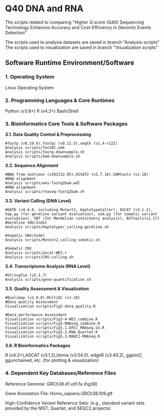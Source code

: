 # Q40 DNA and RNA
The scripts related to comparing "Higher Q score (Q40) Sequencing Technology Enhances Accuracy and Cost-Efficiency in Genomic Events Detection"

The scripts used to analysis datasets are saved in branch "Analysis-scripts"
The scripts used to visualization are saved in branch "Visualization scripts"

## Software Runtime Environment/Software

### 1. Operating System

Linux Operating System
### 2. Programming Languages & Core Runtimes

Python (v3.8+)
R (v4.2+)
Bash/Shell
### 3. Bioinformatics Core Tools & Software Packages

**3.1. Data Quality Control & Preprocessing**
```
#fastp (v0.19.6),fastqc (v0.11.5),seqtk (v1.4-r122)
Analysis scripts/fastQC.smk
Analysis scripts/fastq-downsample.sh
Analysis scripts/bam-downsample.sh
```

**3.2. Sequence Alignment**
```
#BWA from sentieon (v202112.05),HISAT2 (v2.7.10),SAMtools (v1.18)
#DNA alignment
Analysis scripts/wes-fastq2bam.wdl
#RNA alignment
Analysis scripts/rnaseq-fastq2bam.sh
```

**3.3. Variant Calling (DNA Level)** 

```
#GATK (v4.4.0, including Mutect2, HaplotypeCaller), ASCAT (v3.1.2), hap.py (for germline variant evaluation), som.py (for somatic variant evaluation), VBT (for Mendelian consistency analysis), BCFtools(v1.17)
#Germline SNV/Indel
Analysis scripts/Haplotyper_calling-germline.sh

#Somatic SNV/Indel
Analysis scripts/Mutect2_calling-somatic.sh

#Somatic CNV
Analysis scripts/ascat-WES.r
Analysis scripts/CNV-calling.sh
```

**3.4. Transcriptome Analysis (RNA Level)**

```
#StringTie (v2.1.7)
Analysis scripts/gene-quantification.sh
```

**3.5. Quality Assessment & Visualization**
```
#Qualimap (v2.0.0),MultiQC (v1.18)
#Data quality Assessment
Visualization scripts/Fig2-data_quality.R

#Data performance Assessment
Visualization scripts/Fig3-4-WES_combine.R
Visualization scripts/Fig5-RNAseq_combine.R
Visualization scripts/Fig5.1.ERCC_RNAseq.V2.R
Visualization scripts/Fig5.2.RNA_Quartet.R
Visualization scripts/Fig5.3.MAQC2-RNAseq.R
```

**3.6. R Bioinformatics Packages**

R (v4.2+),ASCAT (v3.1.2),limma (v3.54.0), edgeR (v3.40.2), ggplot2, ggunchained, etc. (for plotting & visualization)
### 4. Dependent Key Databases/Reference Files

Reference Genome: GRCh38.d1.vd1.fa (hg38)

Gene Annotation File: Homo_sapiens.GRCh38.109.gtf

High-Confidence Variant Reference Sets: (e.g., standard variant sets provided by the NIST, Quartet, and SEQC2 projects)

